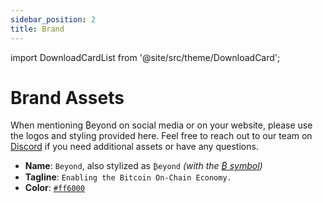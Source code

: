 ```yaml
---
sidebar_position: 2
title: Brand
---
```


import DownloadCardList from '@site/src/theme/DownloadCard';

# Brand Assets

When mentioning ₿eyond on social media or on your website, please use the logos and styling provided here. Feel free to reach out to our team on [Discord](https://join.beyond.tech) if you need additional assets or have any questions.

- **Name**: `Beyond`, also stylized as `₿eyond` _(with the [₿ symbol](https://en.wikipedia.org/wiki/Bitcoin))_
- **Tagline**: `Enabling the Bitcoin On-Chain Economy.`
- **Color**: [`#ff6000`](https://coolors.co/000000-ff6000-ff6000-ff6000-ffffff)
<!-- - **Fonts**: [Jet Brains Mono](https://jetbrains.com/lp/mono) & [Lorem Ipsum](https://lipsum.com) -->

<DownloadCardList
  title="Your Title Here"
  description="Your description here."
  fileName="YourBrandAssets.zip"
  fileUrl="/path/to/YourBrandAssets.zip"
/>